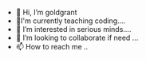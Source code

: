 - 👋 Hi, I’m goldgrant
- 👀I'm currently teaching coding....
- 🌱 I’m  interested in serious minds....
- 💞️ I’m looking to collaborate if need ...
- 📫 How to reach me ..

<!---
goldgrant/goldgrant is a ✨ special ✨ repository because its `README.md` (this file) appears on your GitHub profile.
You can click the Preview link to take a look at your changes.
--->
